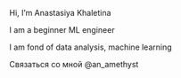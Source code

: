 Hi, I’m Anastasiya Khaletina

I am a beginner ML engineer

I am fond of data analysis, machine learning

Связаться со мной @an_amethyst


<!---
Anstice23/Anstice23 is a ✨ special ✨ repository because its `README.md` (this file) appears on your GitHub profile.
You can click the Preview link to take a look at your changes.
--->
